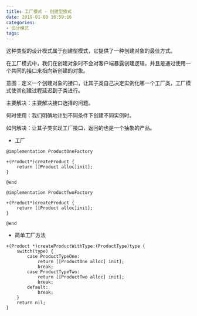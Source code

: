 ```yaml
---
title: 工厂模式 - 创建型模式
date: 2019-01-09 16:59:16
categories:
- 设计模式
tags:
---
```


这种类型的设计模式属于创建型模式，它提供了一种创建对象的最佳方式。

在工厂模式中，我们在创建对象时不会对客户端暴露创建逻辑，并且是通过使用一个共同的接口来指向新创建的对象。

意图：定义一个创建对象的接口，让其子类自己决定实例化哪一个工厂类，工厂模式使其创建过程延迟到子类进行。

主要解决：主要解决接口选择的问题。

何时使用：我们明确地计划不同条件下创建不同实例时。

如何解决：让其子类实现工厂接口，返回的也是一个抽象的产品。


- 工厂
```
@implementation ProductOneFactory

+(Product*)createProduct {
    return [[Product alloc]init];
}

@end
```
```
@implementation ProductTwoFactory

+(Product*)createProduct {
    return [[Product alloc]init];
}

@end
```

- 简单工厂方法
```
+(Product *)createProductWithType:(ProductType)type {
    switch(type) {
        case ProductTypeOne:
            return [[ProductOne alloc] init];
            break;
        case ProductTypeTwo:
            return [[ProductTwo alloc] init];
            break;
        default:
            break;
    }
    return nil;
}
```
